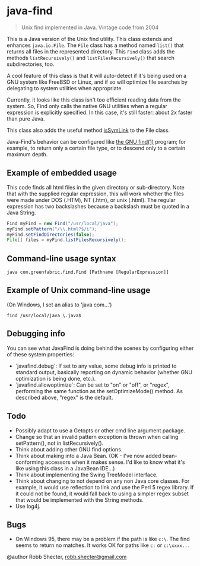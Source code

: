 # java-find

> Unix find implemented in Java. Vintage code from 2004

This is a Java version of the Unix find utility. This class extends and
enhances <code>java.io.File</code>. The <code>File</code> class has a method
named `list()` that returns all files in the represented directory.
This `Find` class adds the methods `listRecursively()` and
`listFilesRecursively()` that search subdirectories, too.

A cool feature of this class is that it will auto-detect if it's being used
on a GNU system like FreeBSD or Linux, and if so will optimize file searches
by delegating to system utilities when appropriate.

Currently, it looks like this class isn't too efficient reading data from the
system. So, Find only calls the native GNU utilities when a regular
expression is explicitly specified. In this case, it's still faster: about 2x
faster than pure Java.

This class also adds the useful method [isSymLink](https://github.com/dogweather/javafind/blob/main/src/com/greenfabric/find/Find.java#L478-L492)
to the File class.

Java-Find's behavior can be configured like
[the GNU find(1)](https://leemendelowitz.github.io/blog/gnu-find.html)
program; for example, to return only a certain file type, or to descend
only to a certain maximum depth.


## Example of embedded usage

This code finds all html files in the given directory or sub-directory. Note
that with the supplied regular expression, this will work whether the files
were made under DOS (.HTM), NT (.htm), or unix (.html). The regular
expression has two backslashes because a backslash must be quoted in a Java
String.

```java
Find myFind = new Find("/usr/local/java");
myFind.setPattern("/\\.html?$/i");
myFind.setFindDirectories(false);
File[] files = myFind.listFilesRecursively();
```


## Command-line usage syntax

```
java com.greenfabric.find.Find [Pathname [RegularExpression]]
```


## Example of Unix command-line usage

(On Windows, I set an alias to 'java com...')

```
find /usr/local/java \.java$
```


## Debugging info

You can see what JavaFind is doing behind the scenes
by configuring either of these system properties:

<ul>
<li>`javafind.debug`: If set to any value, some debug info is printed
to standard output, basically reporting on dynamic behavior (whether GNU
optimization is being done, etc.).
<li>`javafind.allowoptimize`: Can be set to "on" or "off", or "regex",
performing the same function as the setOptimizeMode() method. As described
above, "regex" is the default.
</ul>


## Todo

<ul>
<li>Possibly adapt to use a Getopts or other cmd line argument package.
<li>Change so that an invalid pattern exception is thrown when calling
setPattern(), not in listRecursively().
<li>Think about adding other GNU find options.
<li>Think about making into a Java Bean. (OK - I've now added bean-conforming
accessors when it makes sense. I'd like to know what it's like using this
class in a JavaBean IDE...)
<li>Think about implementing the Swing TreeModel interface.
<li>Think about changing to not depend on any non Java core classes. For
example, it would use reflection to link and use the Perl 5 regex library. If
it could not be found, it would fall back to using a simpler regex subset
that would be implemented with the String methods.
<li>Use log4j.
</ul>


## Bugs

<ul>
<li>On Windows 95, there may be a problem if the path is like
<code>c:\</code>. The find seems to return no matches. It works OK for paths
like <code>c:</code> or <code>c:\xxxx...</code>
</ul>

@author Robb Shecter, robb.shecter@gmail.com
